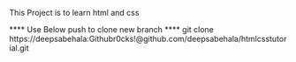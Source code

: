 This Project is to learn html and css

**** Use Below push to clone new branch ****
git clone https://deepsabehala:Githubr0cks\!@github.com/deepsabehala/htmlcsstutorial.git